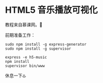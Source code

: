 # HTML5 音乐播放可视化

教程来自慕课网。🎸

前期准备工作：

```
sudo npm install -g express-generator
sudo npm install -g supervisor
```

```
express -e h5-music
npm install
supervisor bin/www 
```

休息一下♨️